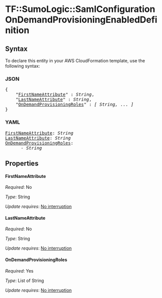 # TF::SumoLogic::SamlConfiguration OnDemandProvisioningEnabledDefinition

## Syntax

To declare this entity in your AWS CloudFormation template, use the following syntax:

### JSON

<pre>
{
    "<a href="#firstnameattribute" title="FirstNameAttribute">FirstNameAttribute</a>" : <i>String</i>,
    "<a href="#lastnameattribute" title="LastNameAttribute">LastNameAttribute</a>" : <i>String</i>,
    "<a href="#ondemandprovisioningroles" title="OnDemandProvisioningRoles">OnDemandProvisioningRoles</a>" : <i>[ String, ... ]</i>
}
</pre>

### YAML

<pre>
<a href="#firstnameattribute" title="FirstNameAttribute">FirstNameAttribute</a>: <i>String</i>
<a href="#lastnameattribute" title="LastNameAttribute">LastNameAttribute</a>: <i>String</i>
<a href="#ondemandprovisioningroles" title="OnDemandProvisioningRoles">OnDemandProvisioningRoles</a>: <i>
      - String</i>
</pre>

## Properties

#### FirstNameAttribute

_Required_: No

_Type_: String

_Update requires_: [No interruption](https://docs.aws.amazon.com/AWSCloudFormation/latest/UserGuide/using-cfn-updating-stacks-update-behaviors.html#update-no-interrupt)

#### LastNameAttribute

_Required_: No

_Type_: String

_Update requires_: [No interruption](https://docs.aws.amazon.com/AWSCloudFormation/latest/UserGuide/using-cfn-updating-stacks-update-behaviors.html#update-no-interrupt)

#### OnDemandProvisioningRoles

_Required_: Yes

_Type_: List of String

_Update requires_: [No interruption](https://docs.aws.amazon.com/AWSCloudFormation/latest/UserGuide/using-cfn-updating-stacks-update-behaviors.html#update-no-interrupt)

